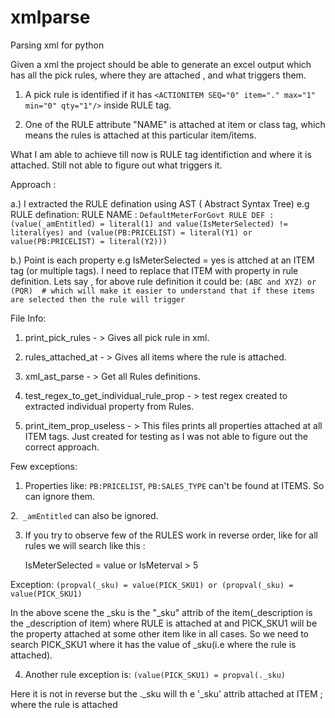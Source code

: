 # xmlparse
Parsing xml for python

Given a xml the project should be able to generate an excel output which has all the pick rules, where they are attached , and what triggers them.

1. A pick rule is identified if it has `<ACTIONITEM SEQ="0" item="." max="1" min="0" qty="1"/>` inside RULE tag.

2. One of the RULE attribute "NAME" is attached at item or class tag, which means the rules is attached at this particular item/items.


What I am able to achieve till now is RULE tag identifiction and where it is attached. Still not able to figure out what triggers it.

Approach :

 a.) I extracted the RULE defination using AST ( Abstract Syntax Tree)
                   e.g RULE defination:
                                     RULE NAME :   `DefaultMeterForGovt
RULE DEF : (value(_amEntitled) = literal(1) and value(IsMeterSelected) != literal(yes) and (value(PB:PRICELIST) = literal(Y1) or value(PB:PRICELIST) = literal(Y2)))`


 b.) Point is each property e.g IsMeterSelected = yes is attched at an ITEM tag (or multiple tags). I need to replace that ITEM with property in rule definition. Lets say , for above rule definition it could be: 
                          `(ABC and XYZ) or (PQR)  # which will make it easier to understand that if these items are selected then the rule will trigger`


File Info:

1. print_pick_rules - > Gives all pick rule in xml.

2. rules_attached_at - > Gives all items where the rule is attached.

3. xml_ast_parse - > Get all Rules definitions.

4. test_regex_to_get_individual_rule_prop - > test regex created to extracted individual property from Rules.

5. print_item_prop_useless - > This files prints all properties attached at all ITEM tags. Just created for testing as I was not able to figure out the correct approach.


Few exceptions:

1. Properties like: `PB:PRICELIST`, `PB:SALES_TYPE`  can't be found at ITEMS. So can ignore them.

2.` _amEntitled` can also be ignored.

3. If you try to observe few of the RULES work in reverse order, like for all rules we will search like this :

   IsMeterSelected = value or
   IsMeterval > 5 

  Exception:
             `(propval(_sku) = value(PICK_SKU1)
                    or
              (propval(_sku) = value(PICK_SKU1)`

In the above scene the _sku is the "_sku" attrib of the item(_description is the _description of item) where RULE is attached at and PICK_SKU1 will be the property attached at some other item like in all cases. So we need to search PICK_SKU1 where it has the value of _sku(i.e where the rule is attached).

4. Another rule exception is:
          `(value(PICK_SKU1) = propval(._sku)`

Here it is not in reverse but the ._sku will th e '_sku' attrib attached at ITEM ; where the rule is attached

